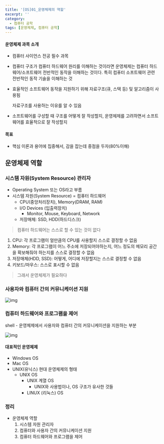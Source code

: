 ```yaml
---
title: '[OS]01_운영체제의 역할'
excerpt: ''
category:
  - 컴퓨터 공학
tags: [운영체제, 컴퓨터 공학]
---
```


#### 운영체제 과목 소개

- 컴퓨터 사이언스 전공 필수 과목

- 컴퓨터 구조가 컴퓨터 하드웨어 원리를 이해하는 것이라면 운영체제는 컴퓨터 하드웨어/소프트웨어 전반적인 동작을 이해하는 것이다. 특히 컴퓨터 소프트웨어 관련 전반적인 동작 기술을 이해하는 것

- 효율적인 소프트웨어 동작을 지원하기 위해 자료구조(큐, 스택 등) 및 알고리즘이 사용됨

  자료구조를 사용하는 이유를 알 수 있음

- 소프트웨어를 구성할 때 구조를 어떻게 잘 작성할지, 운영체제를 고려하면서 소프트웨어를 효율적으로 잘 작성할지

#### 목표

- 핵심 이론과 용어에 집중해서, 감을 잡는데 중점을 두자(80%이해)

## 운영체제 역할

### 시스템 자원(System Resource) 관리자

- Operating System 또는 OS라고 부름
- 시스템 자원(System Resource) = 컴퓨터 하드웨어
  - CPU(중앙처리장치), Memory(DRAM, RAM)
  - I/O Devices (입출력장치)
    - Monitor, Mouse, Keyboard, Network
  - 저장매체: SSD, HDD(하드디스크)

> 컴퓨터 하드웨어는 스스로 할 수 있는 것이 없다

1. CPU: 각 프로그램이 얼만큼의 CPU를 사용할지 스스로 결정할 수 없음
2. Memory: 각 프로그램이 어느 주소에 저장되어야하는지, 어느 정도의 메모리 공간을 확보해줘야 하는지를 스스로 결정할 수 없음
3. 저장매체(HDD, SSD): 어떻게, 어디에 저장할지는 스스로 결정할 수 없음
4. 키보드/마우스: 스스로 표시할 수 없음

> 그래서 운영체제가 필요하다

### 사용자와 컴퓨터 간의 커뮤니케이션 지원

![img](https://media.vlpt.us/images/min1378/post/62719f32-3006-4217-bbb3-29fe25967c0b/%EC%9A%B4%EC%98%81%EC%B2%B4%EC%A0%9C-1.png)

### 컴퓨터 하드웨어와 프로그램을 제어

shell - 운영체제에서 사용자와 컴퓨터 간의 커뮤니케이션을 지원하는 부분

![img](https://media.vlpt.us/images/underlier12/post/6777ac36-abec-458e-832d-5ddbfecad7c9/image.png)

#### 대표적인 운영체제

- Windows OS
- Mac OS
- UNIX(유닉스) 현대 운영체제의 형태
  - UNIX OS
    - UNIX 계열 OS
      - UNIX와 사용법이나, OS 구조가 유사한 것들
    - LINUX (리눅스) OS

### 정리

- 운영체제 역할
  1. 시스템 자원 관리자
  2. 컴퓨터와 사용자 간의 커뮤니케이션 지원
  3. 컴퓨터 하드웨어와 프로그램을 제어
